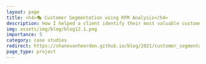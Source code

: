 ```yaml
---
layout: page
title: <h4>🎭 Customer Segmentation using RFM Analysis</h4>
description: How I helped a client identify their most valuable customers to retain and reactivate
img: assets/img/blog/blog12.1.png
importance: 5
category: case studies
redirect: https://shanevanheerden.github.io/blog/2021/customer_segmentation_using_rfm_analysis/
page_type: project
---
```

